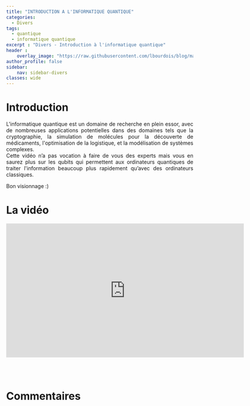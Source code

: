 ```yaml
---
title: "INTRODUCTION A L'INFORMATIQUE QUANTIQUE"
categories:
  - Divers
tags:
  - quantique
  - informatique quantique
excerpt : "Divers - Introduction à l'informatique quantique"
header :
    overlay_image: "https://raw.githubusercontent.com/lbourdois/blog/master/assets/images/NLP_radom_blog.png"
author_profile: false
sidebar:
    nav: sidebar-divers
classes: wide
---
```


# Introduction
<p style="text-align:justify;">
L'informatique quantique est un domaine de recherche en plein essor, avec de nombreuses applications potentielles dans des domaines tels que la cryptographie, la simulation de molécules pour la découverte de médicaments, l'optimisation de la logistique, et la modélisation de systèmes complexes.<br>
Cette vidéo n’a pas vocation à faire de vous des experts mais vous en saurez plus sur les qubits qui permettent aux ordinateurs quantiques de traiter l'information beaucoup plus rapidement qu’avec des ordinateurs classiques.<br>
</p>

Bon visionnage :)

# La vidéo
<iframe width="640" height="360" src="https://www.youtube-nocookie.com/embed/5MerX4AzqrM" frameborder="0" allowfullscreen></iframe>

<br><br>

# Commentaires
<script src="https://utteranc.es/client.js"
        repo="catie-aq/blog-vaniila"
        issue-term="pathname"
        label="[Commentaires]"
        theme="github-dark"
        crossorigin="anonymous"
        async>
</script>
